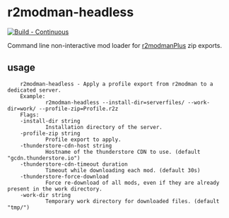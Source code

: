 # r2modman-headless

[![Build - Continuous](https://github.com/mpawlowski/r2modman-headless/actions/workflows/build_continuous.yaml/badge.svg?branch=main)](https://github.com/mpawlowski/r2modman-headless/actions/workflows/build_continuous.yaml)

Command line non-interactive mod loader for [r2modmanPlus](https://github.com/ebkr/r2modmanPlus) zip exports.

## usage

        r2modman-headless - Apply a profile export from r2modman to a dedicated server.
        Example:
                r2modman-headless --install-dir=serverfiles/ --work-dir=work/ --profile-zip=Profile.r2z
        Flags:
        -install-dir string
                Installation directory of the server.
        -profile-zip string
                Profile export to apply.
        -thunderstore-cdn-host string
                Hostname of the thunderstore CDN to use. (default "gcdn.thunderstore.io")
        -thunderstore-cdn-timeout duration
                Timeout while downloading each mod. (default 30s)
        -thunderstore-force-download
                Force re-download of all mods, even if they are already present in the work directory.
        -work-dir string
                Temporary work directory for downloaded files. (default "tmp/")
                
